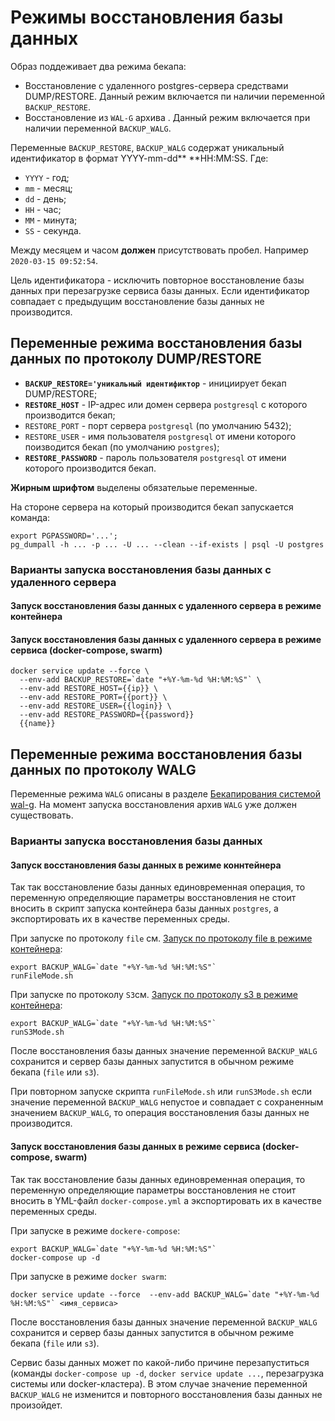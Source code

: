 # Режимы восстановления базы данных

Образ поддеживает два режима бекапа:
- Восстановление с удаленного postgres-сервера средствами DUMP/RESTORE. Данный режим включается пи наличии переменной `BACKUP_RESTORE`.
- Восстановление из `WAL-G` архива . Данный режим включается при наличии переменной `BACKUP_WALG`.

Переменные `BACKUP_RESTORE`, `BACKUP_WALG` содержат уникальный идентификатор
в формат YYYY-mm-dd** **HH:MM:SS.
Где:
- `YYYY` - год;
- `mm` - месяц;
- `dd` - день;
- `HH` - час;
- `MM` - минута;
- `SS` - секунда.

Между месяцем и часом **должен** присутствовать пробел.
Например `2020-03-15 09:52:54`.

Цель идентификатора - исключить повторное восстановление базы данных при перезагрузке сервиса базы данных. Если идентификатор совпадает с предыдущим восстановление базы данных не производится.

## Переменные режима восстановления базы данных по протоколу DUMP/RESTORE

- **`BACKUP_RESTORE='уникальный идентификтор`** - инициирует бекап DUMP/RESTORE;
- **`RESTORE_HOST`** - IP-адрес или домен сервера `postgresql` с которого производится бекап;
- `RESTORE_PORT` - порт сервера `postgresql` (по умолчанию 5432);
- `RESTORE_USER` - имя пользователя `postgresql` от имени которого поизводится бекап (по умолчанию `postgres`);
- **`RESTORE_PASSWORD`** - пароль пользователя `postgresql` от имени которого производится бекап. 

**Жирным шрифтом** выделены обязательые переменные.

На стороне сервера на который производится бекап запускается команда:
```
export PGPASSWORD='...';
pg_dumpall -h ... -p ... -U ... --clean --if-exists | psql -U postgres
```
### Варианты запуска восстановления базы данных с удаленного сервера

#### Запуск восстановления базы данных с удаленного сервера в режиме контейнера

#### Запуск восстановления базы данных с удаленного сервера в режиме сервиса (docker-compose, swarm)

```
docker service update --force \
  --env-add BACKUP_RESTORE=`date "+%Y-%m-%d %H:%M:%S"` \
  --env-add RESTORE_HOST={{ip}} \
  --env-add RESTORE_PORT={{port}} \
  --env-add RESTORE_USER={{login}} \
  --env-add RESTORE_PASSWORD={{password}} 
  {{name}}

```

## Переменные режима восстановления базы данных по протоколу WALG

Переменные режима `WALG` описаны в разделе
[Бекапирования системой wal-g](walg_backup.md). 
На момент запуска восстановления архив `WALG` уже должен существовать.

### Варианты запуска восстановления базы данных 

#### Запуск восстановления базы данных в режиме коннтейнера

Так так восстановление базы данных единовременная операция, то переменную 
определяющие параметры восстановления не стоит вносить в скрипт запуска контейнера базы данных `postgres`,
а экспортировать их в качестве переменных среды.

При запуске по протоколу `file`  см. [Запуск по протоколу file в режиме контейнера](walg_backup.md#запуск-по-протоколу-file-в-режиме-контейнера):
```
export BACKUP_WALG=`date "+%Y-%m-%d %H:%M:%S"`
runFileMode.sh
```

При запуске по протоколу `S3`см. [Запуск по протоколу s3 в режиме контейнера](walg_backup.md#запуск--по-протоколу-s3-в-режиме-контейнера):
```
export BACKUP_WALG=`date "+%Y-%m-%d %H:%M:%S"`
runS3Mode.sh
```

После восстановления базы данных 
значение переменной `BACKUP_WALG` сохранится и
сервер базы данных запустится в
обычном режиме бекапа (`file` или `s3`).

При повторном запуске скрипта `runFileMode.sh` или `runS3Mode.sh` 
если значение переменной `BACKUP_WALG`  непустое и совпадает с
сохраненным значением `BACKUP_WALG`, то операция восстановления базы данных не производится.

#### Запуск восстановления базы данных в режиме сервиса (docker-compose, swarm)

Так так восстановление базы данных единовременная операция, то переменную 
определяющие параметры восстановления не стоит вносить в YML-файл `docker-compose.yml`
а экспортировать их в качестве переменных среды.

При запуске в режиме `dockere-compose`:
```
export BACKUP_WALG=`date "+%Y-%m-%d %H:%M:%S"`
docker-compose up -d
```

При запуске в режиме `docker swarm`:
```
docker service update --force  --env-add BACKUP_WALG=`date "+%Y-%m-%d %H:%M:%S"` <имя_сервиса>
```

После восстановления базы данных 
значение переменной `BACKUP_WALG` сохранится и
сервер базы данных запустится в
обычном режиме бекапа (`file` или `s3`).

Сервис базы данных может по какой-либо причине перезапуститься (команды `docker-compose up -d`, `docker service update ...`, перезагрузка системы или docker-кластера). В этом случае значение переменной `BACKUP_WALG` не изменится и повторного восстановления базы данных не произойдет.

